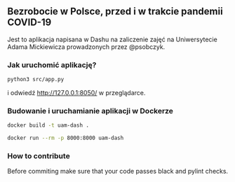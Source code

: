 ## Bezrobocie w Polsce, przed i w trakcie pandemii COVID-19

Jest to aplikacja napisana w Dashu na zaliczenie zajęć na Uniwersytecie Adama Mickiewicza prowadzonych przez @psobczyk.

### Jak uruchomić aplikację?

```bash
python3 src/app.py
```

i odwiedź http://127.0.0.1:8050/ w przeglądarce.

### Budowanie i uruchamianie aplikacji w Dockerze

```bash
docker build -t uam-dash .

docker run --rm -p 8000:8000 uam-dash
```


### How to contribute

Before commiting make sure that your code passes black and pylint checks.
